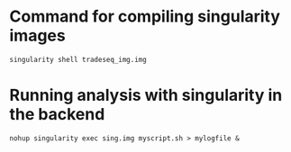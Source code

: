 # Command for compiling singularity images
    singularity shell tradeseq_img.img
    
# Running analysis with singularity in the backend
    nohup singularity exec sing.img myscript.sh > mylogfile &
